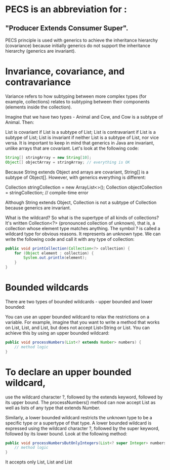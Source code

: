  # PECS is an abbreviation for :
 ## "Producer Extends Consumer Super".
 PECS principle is used with generics to achieve the inheritance hierarchy (covariance) because initially generics do not support the inheritance hierarchy (generics are invariant).

# Invariance, covariance, and contravariance
Variance refers to how subtyping between more complex types (for example, collections) relates to subtyping between their components (elements inside the collection).

Imagine that we have two types - Animal and Cow, and Cow is a subtype of Animal. Then:

List<Animal> is covariant if List<Cow> is a subtype of List<Animal>;
List<Animal> is contravariant if List<Animal> is a subtype of List<Cow>;
List<Animal> is invariant if neither List<Cow> is a subtype of List<Animal>, nor vice versa.
It is important to keep in mind that generics in Java are invariant, unlike arrays that are covariant. Let's look at the following code:
```java
String[] stringArray = new String[10];
Object[] objectArray = stringArray; // everything is OK
```
Because String extends Object and arrays are covariant, String[] is a subtype of Object[]. However, with generics everything is different:

Collection<String> stringCollection = new ArrayList<>();
Collection<Object> objectCollection = stringCollection; // compile-time error

Although String extends Object, Collection<String> is not a subtype of Collection<Object> because generics are invariant.

What is the wildcard?
So what is the supertype of all kinds of collections? It's written Collection<?> (pronounced collection of unknown), that is, a collection whose element type matches anything. The symbol ? is called a wildcard type for obvious reasons. It represents an unknown type. We can write the following code and call it with any type of collection:

```java
public void printCollection(Collection<?> collection) {
    for (Object element : collection) {
        System.out.println(element);
    }
}
```
  
# Bounded wildcards
There are two types of bounded wildcards - upper bounded and lower bounded:

You can use an upper bounded wildcard to relax the restrictions on a variable. For example, imagine that you want to write a method that works on List<Integer>, List<Double>, and List<Number>, but does not accept List<String or List<Object>. You can achieve this by using an upper bounded wildcard:
```java
public void processNumbers(List<? extends Number> numbers) {
    // method logic
}
```
# To declare an upper bounded wildcard, 
use the wildcard character ?,
 followed by the extends keyword, followed by its upper bound. The processNumbers() method can now accept List<Number> as well as lists of any type that extends Number.

Similarly, a lower bounded wildcard restricts the unknown type to be a specific type or a supertype of that type. A lower bounded wildcard is expressed using the wildcard character ?, followed by the super keyword, followed by its lower bound. Look at the following method:
```java
public void processNumbersButOnlyIntegers(List<? super Integer> numbers) {
    // method logic
}
```
It accepts only List<Integer>, List<Number> and List<Object> but does not allow List<Double> because Double is not a supertype of Integer.

# PECS principle (Producer Extends Consumer Super)
 PECS stands for Producer Extends Consumer Super. This principle is mostly used when defining method parameters in methods that accept some sort of collection.

If you want to use bounded wildcard as the type of your method parameter, you need to know what will be going on in this method. If the collection that you want to receive in your method is a producer (inside the method you will take values from it) - then you need to use <? extends E> (where E is an actual type).

On the other hand, if this collection will serve as a consumer (inside the method you will put some values inside it) - you should use <? super E>.

In fact, if you try to do the opposite, you will get a compilation error.

If your method is designed the way that it both writes into and takes values from the collection, then you need to use a generic type T rather than wildcard:
```java
public <T> T addToListAndGetFirstValue(List<T> list, T value) {
    list.add(value);
    // method logic
    return list.get(0);
}
```

# The principles behind this in computer science is called

* Covariance: ***? extends MyClass,***
* Contravariance: ***? super MyClass*** and
* Invariance/non-variance:***MyClass***


# PECS (Producer extends and Consumer super)

mnemonic → *Get* (extend) and *Put* (Super) principle.

This principle states that:

* Use an extends wildcard when you only get values out of a structure.
* Use a super wildcard when you only put values into a structure.
* And don’t use a wildcard when you both get and put.

```java
class Super {
        Number testCoVariance() {
            return null;
        }
        void testContraVariance(Number parameter) {
        } 
    }
    
    class Sub extends Super {
        @Override
        Integer testCoVariance() {
            return null;
        } //compiles successfully i.e. return type is don't care(Integer is subtype of Number)
        @Override
        void testContraVariance(Integer parameter) {
        } //doesn't support even though Integer is subtype of Number
    }
```
The Liskov Substitution Principle (LSP) states that “objects in a program should be replaceable with instances of their subtypes without altering the correctness of that program”.

Within the type system of a programming language, a typing rule

* ***covariant*** if it preserves the ordering of types (≤), which orders types from more specific to more generic;
* ***contravariant*** if it reverses this ordering;
* ***invariant or nonvariant*** if neither of these applies.


* Read-only data types (sources) can be covariant;
* write-only data types (sinks) can be contravariant.
* Mutable data types which act as both sources and sinks should be invariant.
```java
Object name= new String("prem"); //works
List<Number> numbers = new ArrayList<Integer>();//gets compile time error
Integer[] myInts = {1,2,3,4};
Number[] myNumber = myInts;
myNumber[0] = 3.14; //attempt of heap pollution i.e. at runtime gets java.lang.ArrayStoreException: java.lang.Double(we can fool compiler but not run-time)
List<String> list=new ArrayList<>();
list.add("prem");
List<Object> listObject=list; //Type mismatch: cannot convert from List<String> to List<Object> at Compiletime  
```

When dealing with collections, a common rule for selecting between upper or lower bounded wildcards is PECS. credit
## PECS (Producer extends and Consumer super)
mnemonic → Get (extend) and Put (Super) principle.
* This principle states that:

Use an extends wildcard when you only get values out of a structure.
Use a super wildcard when you only put values into a structure.
And don’t use a wildcard when you both get and put.
Example in Java:
```java
class Super {
        Number testCoVariance() {
            return null;
        }
        void testContraVariance(Number parameter) {
        } 
    }
    
    class Sub extends Super {
        @Override
        Integer testCoVariance() {
            return null;
        } //compiles successfully i.e. return type is don't care(Integer is subtype of Number)
        @Override
        void testContraVariance(Integer parameter) {
        } //doesn't support even though Integer is subtype of Number
    }
```
The Liskov Substitution Principle (LSP) states that “objects in a program should be replaceable with instances of their subtypes without altering the correctness of that program”.

Within the type system of a programming language, a typing rule

covariant if it preserves the ordering of types (≤), which orders types from more specific to more generic;
contravariant if it reverses this ordering;
invariant or nonvariant if neither of these applies.
Covariance and contravariance

Read-only data types (sources) can be covariant;
write-only data types (sinks) can be contravariant.
Mutable data types which act as both sources and sinks should be invariant.
To illustrate this general phenomenon, consider the array type. For the type Animal we can make the type Animal[]

covariant: a Cat[] is an Animal[];
contravariant: an Animal[] is a Cat[];
invariant: an Animal[] is not a Cat[] and a Cat[] is not an Animal[].
Java Examples:
```java
Object name= new String("prem"); //works
List<Number> numbers = new ArrayList<Integer>();//gets compile time error

Integer[] myInts = {1,2,3,4};
Number[] myNumber = myInts;
myNumber[0] = 3.14; //attempt of heap pollution i.e. at runtime gets java.lang.ArrayStoreException: java.lang.Double(we can fool compiler but not run-time)

List<String> list=new ArrayList<>();
list.add("prem");
List<Object> listObject=list; //Type mismatch: cannot convert from List<String> to List<Object> at Compiletime  
```
***bounded***(i.e. heading toward somewhere) wildcard : There are 3 different flavours of wildcards:

* In-variance/Non-variance: ? or ? extends Object - Unbounded Wildcard. It stands for the family of all types. Use when you both get and put.
* Co-variance: ? extends T ( Reign of T descendants) - a wildcard with an upper bound. T is the upper-most class in the inheritance hierarchy. Use an extends wildcard when you only Get values out of a structure.
* Contra-variance: ? super T ( Reign of T ancestor) - a wildcard with a lower bound. T is the lower-most class in the inheritance hierarchy. Use a super wildcard when you only Put values into a structure.
